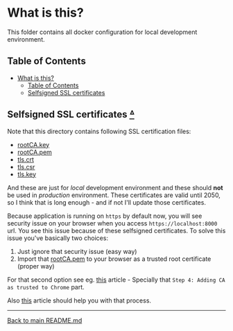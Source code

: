 # What is this?

This folder contains all docker configuration for local development
environment.

## Table of Contents

* [What is this?](#what-is-this)
  * [Table of Contents](#table-of-contents)
  * [Selfsigned SSL certificates](#selfsigned-ssl-certificates-ᐞ)

## Selfsigned SSL certificates [ᐞ](#table-of-contents)

Note that this directory contains following SSL certification files:

* [rootCA.key](rootCA.key)
* [rootCA.pem](rootCA.pem)
* [tls.crt](tls.crt)
* [tls.csr](tls.csr)
* [tls.key](tls.key)

And these are just for _local_ development environment and these should **not**
be used in _production_ environment. These certificates are valid until 2050,
so I think that is long enough - and if not I'll update those certificates.

Because application is running on `https` by default now, you will see
security issue on your browser when you access `https://localhost:8000` url.
You see this issue because of these selfsigned certificates. To solve this
issue you've basically two choices:

1. Just ignore that security issue (easy way)
2. Import that [rootCA.pem](rootCA.pem) to your browser as a trusted root
certificate (proper way)

For that second option see eg.
[this](https://dgu2000.medium.com/working-with-self-signed-certificates-in-chrome-walkthrough-edition-a238486e6858)
article - Specially that `Step 4: Adding CA as trusted to Chrome` part.

Also [this](https://www.pico.net/kb/how-do-you-get-chrome-to-accept-a-self-signed-certificate/)
article should help you with that process.

---

[Back to main README.md](../../../README.md)

